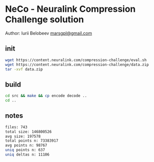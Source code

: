# NeCo - Neuralink Compression Challenge solution

Author: Iurii Belobeev <marsgpl@gmail.com>

## init

```sh
wget https://content.neuralink.com/compression-challenge/eval.sh
wget https://content.neuralink.com/compression-challenge/data.zip
tar -xvf data.zip
```

## build

```sh
cd src && make && cp encode decode ..
cd ..
```

## notes

```sh
files: 743
total size: 146800526
avg size: 197578
total points n: 73383917
avg points n: 98767
uniq points n: 637
uniq deltas n: 11106
```
